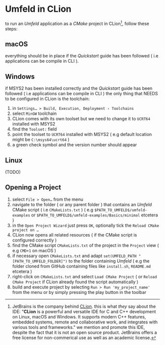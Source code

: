 # Umfeld in CLion

to run an *Umfeld* application as a *CMake* project in CLion[^1], follow these steps:

## macOS

everything should be in place if the *Quickstart* guide has been followed ( i.e applications can be compile in CLI ).

## Windows

if MSYS2 has been installed correctly and the *Quickstart* guide has been followed ( i.e applications can be compile in CLI ) the only thing that NEEDS to be configured in CLion is the toolchain:

1. in `Settings… > Build, Execution, Deployment › Toolchains`
2. select `MinGW` toolchain
3. CLion comes with its own toolset but we need to change it to `UCRT64` installed with MSYS2 
4. find the `Toolset:` field
5. point the toolset to `UCRT64` installed with MSYS2 ( e.g default location might be `C:\msys64\ucrt64` )
6. a green check symbol and the version number should appear

## Linux

(TODO)

## Opening a Project

1. select `File > Open…` from the menu 
2. navigate to the folder ( or any parent folder ) that contains an *Umfeld* CMake script ( i.e `CMakeLists.txt` ) ( e.g `$PATH_TO_UMFELD$/umfeld-examples` or `$PATH_TO_UMFELD$/umfeld-examples/Basics/minimal` etcetera )
3. in the `Open Project Wizard` just press `OK`, optionally tick the `Reload CMake project on …`
4. CLion now opens all related resources ( if the CMake script is configured correctly )
5. find the CMake script `CMakeLists.txt` of the project in the `Project` view ( e.g `CMD+1` on macOS )
6. if necessary open `CMakeLists.txt` and adapt `set(UMFELD_PATH "[PATH_TO_UMFELD_FOLDER]")` to the folder containing *Umfeld* ( e.g the folder cloned from GitHub containing files like `install.sh`, `README.md` etcetera )
7. right-click on `CMakeLists.txt` and select `Load CMake Project` ( or `Reload CMake Project` if CLion already found the script automatically )
8. build and execute project by selecting `Run > Run 'my_project_name'` from the menu or by simply pressing the play button in the toolbar

[^1]: JetBrains is the company behind [CLion](https://www.jetbrains.com/de-de/clion/). this is what *they* say about the IDE: "**CLion** is a powerful and versatile IDE for C and C++ development on Linux, macOS and Windows. It supports modern C++ features, embedded systems, remote and collaborative work, and integrates with various tools and frameworks." we mention and promote this IDE, despite the fact that it is not an open source product. JetBrains offers a free license for non-commerical use as well as an academic license. 
